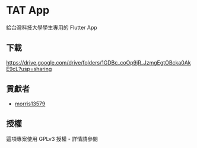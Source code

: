 # TAT App

給台灣科技大學學生專用的 Flutter App

## 下載  
https://drive.google.com/drive/folders/1GDBc_coOp9jR_JzmgEgtOBcka0AkE9cL?usp=sharing  

## 貢獻者
- [morris13579](https://github.com/morris13579)

## 授權
這項專案使用 GPLv3 授權 - 詳情請參閱
